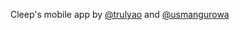 Cleep's mobile app by [@trulyao](https://twitter.com/trulyao) and [@usmangurowa](https://twitter.com/usmangurowa)
